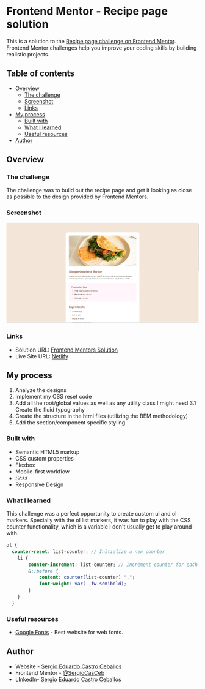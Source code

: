 # Frontend Mentor - Recipe page solution

This is a solution to the [Recipe page challenge on Frontend Mentor](https://www.frontendmentor.io/challenges/recipe-page-KiTsR8QQKm). Frontend Mentor challenges help you improve your coding skills by building realistic projects. 

## Table of contents

- [Overview](#overview)
  - [The challenge](#the-challenge)
  - [Screenshot](#screenshot)
  - [Links](#links)
- [My process](#my-process)
  - [Built with](#built-with)
  - [What I learned](#what-i-learned)
  - [Useful resources](#useful-resources)
- [Author](#author)

## Overview

### The challenge

The challenge was to build out the recipe page and get it looking as close as possible to the design provided by Frontend Mentors.

### Screenshot

![Solution screenshot](./solution-screenshot.png)

### Links

- Solution URL: [Frontend Mentors Solution](https://your-solution-url.com)
- Live Site URL: [Netlify](https://fm-recipe-page-challenge-sergio.netlify.app/)

## My process

1. Analyze the designs
2. Implement my CSS reset code
3. Add all the root/global values as well as any utility class I might need
  3.1 Create the fluid typography
4. Create the structure in the html files (utilizing the BEM methodology)
5. Add the section/component specific styling

### Built with

- Semantic HTML5 markup
- CSS custom properties
- Flexbox
- Mobile-first workflow
- Scss
- Responsive Design

### What I learned

This challenge was a perfect opportunity to create custom ul and ol markers. Specially with the ol list markers, it was fun to play with the CSS counter functionality, which is a variable I don't usually get to play around with.

```scss
ol {
  counter-reset: list-counter; // Initialize a new counter
    li {
        counter-increment: list-counter; // Increment counter for each item
        &::before {
            content: counter(list-counter) ".";
            font-weight: var(--fw-semibold);
        }
    }
  }
```

### Useful resources

- [Google Fonts](https://fonts.google.com/) - Best website for web fonts.

## Author

- Website - [Sergio Eduardo Castro Ceballos](https://sergiocas.com/)
- Frontend Mentor - [@SergioCasCeb](https://www.frontendmentor.io/profile/SergioCasCeb)
- LInkedIn- [Sergio Eduardo Castro Ceballos](www.linkedin.com/in/sergio-eduardo-castro-ceballos)
